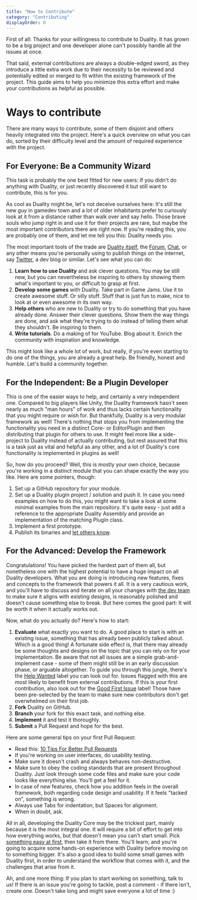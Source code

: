 ```yaml
---
title: "How to Contribute"
category: "Contributing"
displayOrder: 0
---
```


First of all: Thanks for your willingness to contribute to Duality. It has grown to be a big project and one developer alone can't possibly handle all the issues at once. 

That said, external contributions are always a double-edged sword, as they introduce a little extra work due to their necessity to be reviewed and potentially edited or merged to fit within the existing framework of the project. This guide aims to help you minimize this extra effort and make your contributions as helpful as possible.

# Ways to contribute

There are many ways to contribute, some of them disjoint and others heavily integrated into the project. Here's a quick overview on what you can do, sorted by their difficulty level and the amount of required experience with the project.

## For Everyone: Be a Community Wizard

This task is probably the one best fitted for new users: If you didn't do anything with Duality, or just recently discovered it but still want to contribute, this is for you.

As cool as Duality might be, let's not deceive ourselves here: It's still the new guy in gamedev town and a lot of older inhabitants prefer to curiously look at it from a distance rather than walk over and say hello. Those brave souls who jump right in and use it for their projects are rare, but maybe the most important contributors there are right now. If you're reading this, you are probably one of them, and let me tell you this: Duality needs you.

The most important tools of the trade are [Duality itself](http://duality.adamslair.net), the [Forum](http://forum.adamslair.net), [Chat](http://chat.adamslair.net), or any other means you're personally using to publish things on the internet, say [Twitter](https://twitter.com/search?f=tweets&vertical=default&q=%23duality2d%20lang%3Aen%20-RT), a dev blog or similar. Let's see what you can do:

1. **Learn how to use Duality** and ask clever questions. You may be still new, but you can nevertheless be inspiring to others by showing them what's important to you, or difficult to grasp at first.
2. **Develop some games** with Duality. Take part in Game Jams. Use it to create awesome stuff. Or silly stuff. Stuff that is just fun to make, nice to look at or even awesome in its own way.
3. **Help others** who are new to Duality or try to do something that you have already done. Answer their clever questions. Show them the way things are done, and ask what they're trying to do instead of telling them what they shouldn't. Be inspiring to them.
4. **Write tutorials**. Do a making of for YouTube. Blog about it. Enrich the community with inspiration and knowledge.

This might look like a whole lot of work, but really, if you're even starting to do one of the things, you are already a great help. Be friendly, honest and humble. Let's build a community together.

## For the Independent: Be a Plugin Developer

This is one of the easier ways to help, and certainly a very independent one. Compared to big players like Unity, the Duality framework hasn't seen nearly as much "man hours" of work and thus lacks certain functionality that you might require or wish for. But thankfully, Duality is a very modular framework as well! There's nothing that stops you from implementing the functionality you need in a distinct Core- or EditorPlugin and then distributing that plugin for others to use. It might feel more like a side-project to Duality instead of actually contributing, but rest assured that this is a task just as vital and helpful as any other, and a lot of Duality's core functionality is implemented in plugins as well! 

So, how do you proceed? Well, this is mostly your own choice, because you're working in a distinct module that you can shape exactly the way you like. Here are some pointers, though:

1. Set up a GitHub repository for your module.
2. Set up a Duality plugin project / solution and push it. In case you need examples on how to do this, you might want to take a look at some minimal examples from the main repository. It's quite easy - just add a reference to the appropriate Duality Assembly and provide an implementation of the matching Plugin class.
3. Implement a first prototype.
4. Publish its binaries and [let others know](http://forum.adamslair.net).

## For the Advanced: Develop the Framework

Congratulations! You have picked the hardest part of them all, but nonetheless one with the highest potential to have a huge impact on all Duality developers. What you are doing is introducing new features, fixes and concepts to the framework that powers it all. It is a very cautious work, and you'll have to discuss and iterate on all your changes with [the dev team](https://github.com/orgs/AdamsLair/people) to make sure it aligns with existing designs, is reasonably polished and doesn't cause something else to break. But here comes the good part: It will be worth it when it actually works out.

Now, what do you actually do? Here's how to start:

1. **Evaluate** what exactly you want to do. A good place to start is with an existing issue, something that has already been publicly talked about. Which is a good thing! A fortunate side effect is, that there may already be some thoughts and designs on the topic that you can rely on for your implementation. Be aware that not all issues are a simple grab-and-implement case - some of them might still be in an early discussion phase, or arguable altogether. To guide you through this jungle, there's the [Help Wanted](https://github.com/AdamsLair/duality/labels/Help%20Wanted) label you can look out for. Issues flagged with this are most likely to benefit from external contributions. If this is your first contribution, also look out for the [Good First Issue](https://github.com/AdamsLair/duality/labels/Good%20First%20Issue) label! Those have been pre-selected by the team to make sure new contributors don't get overwhelmed on their first job.
2. **Fork** Duality on GitHub.
3. **Branch** your fork for this exact task, and nothing else.
4. **Implement** it and test it thoroughly.
5. **Submit** a Pull Request and hope for the best.

Here are some general tips on your first Pull Request:

  * Read this: [10 Tips For Better Pull Requests](http://blog.ploeh.dk/2015/01/15/10-tips-for-better-pull-requests/)
  * If you're working on user interfaces, do usability testing.
  * Make sure it doesn't crash and always behaves non-destructive.
  * Make sure to obey the coding standards that are present throughout Duality. Just look through some code files and make sure your code looks like everything else. You'll get a feel for it.
  * In case of new features, check how you addition feels in the overall framework, both regarding code design and usability. If it feels "tacked on", something is wrong.
  * Always use Tabs for indentation, but Spaces for alignment.
  * When in doubt, ask.

All in all, developing the Duality Core may be the trickiest part, mainly because it is the most integral one. It will require a bit of effort to get into how everything works, but that doesn't mean you can't start small. Pick [something easy at first](https://github.com/AdamsLair/duality/labels/Good%20First%20Issue), then take it from there. You'll learn, and you're going to acquire some hands-on experience with Duality before moving on to something bigger. It's also a good idea to build some small games with Duality first, in order to understand the workflow that comes with it, and the challenges that arise from it. 

Ah, and one more thing: If you plan to start working on something, talk to us! If there is an issue you're going to tackle, post a comment - if there isn't, create one. Doesn't take long and might save everyone a lot of time :)